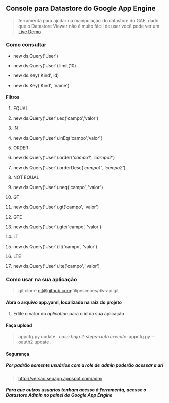 ## Console para Datastore do Google App Engine
 > ferramenta para ajudar na manipulação do datastore do GAE, dado que o Datastore Viewer não é muito fácil de usar
 > você pode ver um [Live Demo](http://console.datastore-console.appspot.com/adm)

### Como consultar
 - new ds.Query('User')
 - new ds.Query('User').limit(10)

 - new ds.Key('Kind', id)
 - new ds.Key('Kind', 'name')

#### Filtros 
 1. EQUAL
  1. new ds.Query('User').eq('campo','valor')

 2. IN 
  1. new ds.Query('User').inEq('campo','valor')

 3. ORDER
  1. new ds.Query('User').order(*'campo1', 'campo2'*)
  2. new ds.Query('User').orderDesc(*'campo1', 'campo2'*)

 4. NOT EQUAL
  1. new ds.Query('User').neq('campo', 'valor')

 5. GT 
  1. new ds.Query('User').gt('campo', 'valor')

 6. GTE
  1. new ds.Query('User').gte('campo', 'valor')

 7. LT
  1. new ds.Query('User').lt('campo', 'valor')

 8. LTE
  1. new ds.Query('User').lte('campo', 'valor')

### Como usar na sua aplicação
> git clone git@github.com:filipesimoes/ds-api.git

#### Abra o arquivo app.yaml, localizado na raiz do projeto
1. Edite o valor do *aplication* para o id da sua aplicação

#### Faça upload
> appcfg.py update .
> *caso haja 2-steps-auth execute:*
> appcfg.py --oauth2  update .

#### Segurança
##### Por padrão somente usuários com a role de admin poderão acessar a url
> http://versao.seuapp.appspot.com/adm 

##### Para que outros usuarios tenham acesso à ferramenta, acesse o Datastore Admin no painel do Google App Engine

